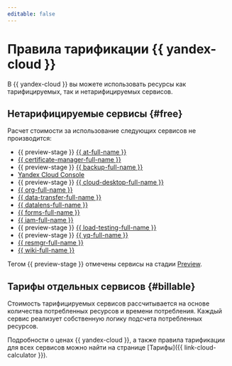 ```yaml
---
editable: false
---
```


# Правила тарификации {{ yandex-cloud }}

В {{ yandex-cloud }} вы можете использовать ресурсы как тарифицируемых, так и нетарифицируемых сервисов.

## Нетарифицируемые сервисы {#free}

Расчет стоимости за использование следующих сервисов не производится:

* {{ preview-stage }} [{{ at-full-name }}](../audit-trails/pricing.md)
* [{{ certificate-manager-full-name }}](../certificate-manager/pricing.md)
* {{ preview-stage }} [{{ backup-full-name }}](../backup/pricing.md)
* [Yandex Cloud Console](../console/pricing.md)
* {{ preview-stage }} [{{ cloud-desktop-full-name }}](../cloud-desktop/pricing.md)
* [{{ org-full-name }}](../organization/pricing.md)
* [{{ data-transfer-full-name }}](../data-transfer/pricing.md)
* [{{ datalens-full-name }}](../datalens/pricing.md)
* [{{ forms-full-name }}](../forms/pricing.md)
* [{{ iam-full-name }}](../iam/pricing.md)
* {{ preview-stage }} [{{ load-testing-full-name }}](../load-testing/pricing.md)
* {{ preview-stage }} [{{ yq-full-name }}](../query/pricing.md)
* [{{ resmgr-full-name }}](../resource-manager/pricing.md)
* [{{ wiki-full-name }}](../wiki/pricing.md)

Тегом {{ preview-stage }} отмечены сервисы на стадии [Preview](../overview/concepts/launch-stages.md).

## Тарифы отдельных сервисов {#billable}

Стоимость тарифицируемых сервисов рассчитывается на основе количества потребленных ресурсов и времени потребления. Каждый сервис реализует собственную логику подсчета потребленных ресурсов.

Подробности о ценах {{ yandex-cloud }}, а также правила тарификации для всех сервисов можно найти на странице [Тарифы]({{ link-cloud-calculator }}).

